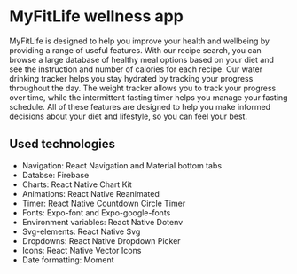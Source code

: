 # MyFitLife wellness app

MyFitLife is designed to help you improve your health and wellbeing by providing a range of useful features. With our recipe search, you can browse a large database of healthy meal options based on your diet and see the instruction and number of calories for each recipe. Our water drinking tracker helps you stay hydrated by tracking your progress throughout the day. The weight tracker allows you to track your progress over time, while the intermittent fasting timer helps you manage your fasting schedule. All of these features are designed to help you make informed decisions about your diet and lifestyle, so you can feel your best.

## Used technologies

  * Navigation: React Navigation and Material bottom tabs
  * Databse: Firebase
  * Charts: React Native Chart Kit
  * Animations: React Native Reanimated 
  * Timer: React Native Countdown Circle Timer
  * Fonts: Expo-font and Expo-google-fonts
  * Environment variables: React Native Dotenv
  * Svg-elements: React Native Svg
  * Dropdowns: React Native Dropdown Picker
  * Icons: React Native Vector Icons
  * Date formatting: Moment